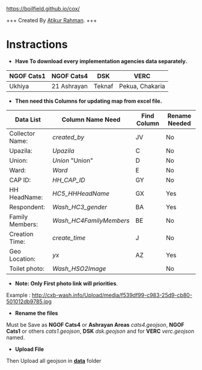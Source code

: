 https://boilfield.github.io/cox/

+++
Created By [Atikur Rahman](https://arahmandc.github.io/ "https://arahmandc.github.io").
+++

# Instractions

   +  **Have To download every implementation agencies data separately.**

| NGOF Cats1  | NGOF Cats4   | DSK     | VERC            |
|-------------|--------------|---------|-----------------|
| Ukhiya      | 21 Ashrayan  | Teknaf  | Pekua, Chakaria | 



   - **Then need this  Columns for updating map from excel file.**

| Data List			     | Column Name Need		     | Find Column		| Rename Needed |
|--------------------|-------------------------|----------------|--------------- |
| Collector Name:	   | *created_by*				     | JV					    | No
| Upazila: 			     | *Upazila*				       | C					    | No
| Union:				     | *Union*	"Union"				 | D					    | No
| Ward:				       | *Ward*					         | E					    | No
| CAP ID:			       | *HH_CAP_ID*				     | GY					    | No
| HH HeadName:		   | *HC5_HHHeadName*			   | GX					    | Yes	
| Respondent:		     | *Wash_HC3_gender*		   | BA					    | Yes	
| Family Members:	   | *Wash_HC4FamilyMembers* | BE					    | No
| Creation Time:		 | *create_time*			     | J					    | No
| Geo Location:		   | *yx*						         | AZ					    | Yes
| Toilet photo:      | *Wash_HSO2Image*  		   |					      | No |


   *  **Note: Only First photo link will priorities**.

Example : http://cxb-wash.info/Upload/media/f539df99-c983-25d9-cb80-501012db9785.jpg

   * **Rename the files**

Must be Save as **NGOF Cats4** or **Ashrayan Areas**  *cats4.geojson*, **NGOF Cats1** or others *cats1.geojson*, **DSK** *dsk.geojson* and for **VERC** *verc.geojson* named.

   * **Upload File**
   
Then Upload all geojson in [**data**](https://github.com/boilfield/cox/tree/master/data "Data") folder 


